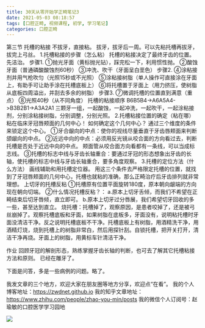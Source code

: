 ```yaml
---
title: 30天从零开始学正畸笔记3
date: 2021-05-03 08:18:57
tags: [口腔正畸, 视频课程, 初学, 学习笔记]
categories: 口腔正畸
---
```

第三节 托槽的粘接
不拔牙，直接粘。
拔牙，拔牙后一周。可以先粘托槽再拔牙，拔完上弓丝。
1.托槽粘接的步骤（怎么粘）
托槽的粘接决定了最终牙齿的位置。
先洁治。
步骤1.
①抛光牙面（黄标抛光钻），踩完松一下，利用惯性抛。
②酸蚀牙面（普通磷酸酸蚀剂60秒）
③冲洗、吹干（牙面呈白垩色）
步骤2.
④涂粘接剂并用气枪吹匀（光照15秒或不光照）
⑤涂粘接树脂（单人操作可直接涂在牙面上，有助手可让助手涂在托槽底板上）
⑥将托槽置于牙面上（用力挤压，使树脂从底板四周溢出，并刮去多余的树脂）
步骤3.
⑦微调托槽的位置直到满意（重点）
⑧光照40秒（从不同角度）
托槽的粘接顺序
B6B5B4->A6A5A4->B3B2B1->A3A2A1
三颗牙一组，一起酸蚀，一起冲洗，一起吹干，一起涂粘接剂，分别涂粘接树脂，分别调整，分别光照。
2.托槽粘接位置的确定（粘在哪）
粘在临床牙冠唇颊面的几何中心！
如何确定这个几何中心？
通过三个维度的条件来锁定这个中心。
①牙合龈向的中点：使你的视线尽量垂直于牙齿唇颊面来判断颌龈向的中点。
②近远中向的中点：必须用反光镜从咬合面的方向看过去，判断托槽是否处于近远中向的中点。
颊面管从咬合面方向看都有一条线，可以当成标志线。
③托槽的标志中线与牙齿长轴重合：要通过牙冠的形态想象出牙齿的长轴，使托槽的标志中线与牙齿长轴重合，要多角度观察。
3.托槽的定位方法（什么方法）
画线辅助和用托槽定位器。
用这三个条件去严格限定托槽的位置，就找到了牙冠唇颊面的几何中心，托槽也就粘的准确，那么正畸治疗后牙齿排列就非常理想。
上切牙的托槽反粘
①托槽原有位置平面旋转180度，原本朝向龈端的方向现在朝向切端。
②什么情况托槽反粘？：
a.原本上切牙舌倾，而我们不希望在正畸结束后切牙唇倾，直立即可。
b.原本上切牙过分唇展，我们希望切牙回收的多一些，甚至达到直立。
烧托槽：托槽掉了，观察原因，是患者咬掉了，还是被弓丝崩掉了。观察托槽底板和牙面，如果树脂在底板多，牙面没有，说明粘托槽时牙面没清洁干净。反之说明托槽底板不干净。托槽底板上有树脂，用酒精洗干净，用酒精灯烧，烧到托槽上的树脂非常白，然后用探针刮。自锁托槽，把开关打开，清洁干净再烧。牙面上的树脂，用黄标车针清洁干净。


作业
回顾牙冠的解剖形态，熟练掌握牙齿长轴的判断，也可去了解其它托槽粘接方法和原则。
已经在雕牙了。


下面是问答，多是一些病例的问题。略了。




我发文章的三个地方，欢迎大家在朋友圈等地方分享，欢迎点“在看”。
我的个人博客地址：https://zwdnet.github.io
我的知乎文章地址： https://www.zhihu.com/people/zhao-you-min/posts
我的微信个人订阅号：赵瑜敏的口腔医学学习园地








![](https://zymblog-1258069789.cos.ap-chengdu.myqcloud.com/other/wx.jpg)